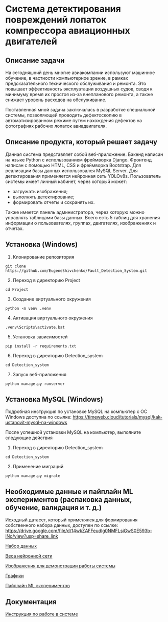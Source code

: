 # Система детектирования повреждений лопаток компрессора авиационных двигателей
## Описание задачи
На сегодняшний день многие авиакомпании используют машинное обучение, в частности компьютерное зрение, в рамках предсказательного технического обслуживания и ремонта. Это повышает эффективность эксплуатации воздушных судов, сводя к минимуму время их простоя из-за внепланового ремонта, а также снижает уровень расходов на обслуживание.

Поставленная мной задача заключалась в разработке специальной системы, позволяющей проводить дефектоскопию в автоматизированном режиме путем нахождения дефектов на фотографиях рабочих лопаток авиадвигателя.
## Описание продукта, который решает задачу
Данная система представляет собой веб-приложение. Бэкенд написан на языке Python с использованием фреймворка Django. Фронтенд написан с помощью HTML, CSS и фреймворка Bootstrap. Для реализации базы данных использовался MySQL Server. Для детектирования применяется нейронная сеть YOLOv8s. Пользователь системы имеет личный кабинет, через который может:
- загружать изображения;
- выполнять детектирование;
- формировать отчеты и сохранять их.

Также имеется панель администратора, через которую можно управлять таблицами базы данных. Всего есть 5 таблиц для хранения информации о пользователях, группах, двигателях, изображениях и отчетах.
## Установка (Windows)
1. Клонирование репозитория

```git clone https://github.com/EugeneShivchenko/Fault_Detection_System.git```

2. Переход в директорию Project

```cd Project```

3. Создание виртуального окружения

```python -m venv .venv```

4. Активация виртуального окружения

```.venv\Scripts\activate.bat```

5. Установка зависимостей

```pip install -r requirements.txt```

6. Переход в директорию Detection_system

```cd Detection_system```

7. Запуск веб-приложения

```python manage.py runserver```

## Установка MySQL (Windows)
Подробная инструкция по установке MySQL на компьютер с ОС Windows доступна по ссылке: <https://timeweb.cloud/tutorials/mysql/kak-ustanovit-mysql-na-windows>

После успешной установки MySQL на компьютер, выполните следующие действия
1. Переход в директорию Detection_system

```cd Detection_system```

2. Применение миграций

```python manage.py migrate```

## Необходимые данные и пайплайн ML экспериментов (распаковка данных, обучение, валидация и т. д.)
Исходный датасет, который применялся для формирования собственного набора данных, доступен по ссылке: <https://drive.google.com/file/d/14wkZAFFeudlg0NMFLsiGwS0E593b-lNo/view?usp=share_link>

[Набор данных](https://github.com/EugeneShivchenko/Fault_Detection_System/tree/b60fe56f07630d8cd6edc8b370fd8465ec63c22b/Required%20data%20and%20pipeline/Dataset)

[Веса нейронной сети](https://github.com/EugeneShivchenko/Fault_Detection_System/tree/b60fe56f07630d8cd6edc8b370fd8465ec63c22b/Required%20data%20and%20pipeline/Weights)

[Изображения для демонстрации работы системы](https://github.com/EugeneShivchenko/Fault_Detection_System/tree/b60fe56f07630d8cd6edc8b370fd8465ec63c22b/Required%20data%20and%20pipeline/Images%20to%20demonstrate%20the%20work)

[Графики](https://github.com/EugeneShivchenko/Fault_Detection_System/tree/b60fe56f07630d8cd6edc8b370fd8465ec63c22b/Required%20data%20and%20pipeline/Charts)

[Пайплайн ML экспериментов](https://github.com/EugeneShivchenko/Fault_Detection_System/tree/b60fe56f07630d8cd6edc8b370fd8465ec63c22b/Required%20data%20and%20pipeline/ML%20Experiment%20Pipeline)

## Документация
[Инструкция по работе в системе](https://github.com/EugeneShivchenko/Fault_Detection_System/tree/b60fe56f07630d8cd6edc8b370fd8465ec63c22b/Documentation)

